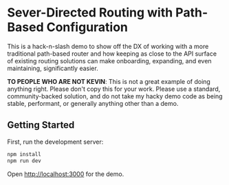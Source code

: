 # Sever-Directed Routing with Path-Based Configuration

This is a hack-n-slash demo to show off the DX of working with a more
traditional path-based router and how keeping as close to the API surface of
existing routing solutions can make onboarding, expanding, and even maintaining,
significantly easier.

**TO PEOPLE WHO ARE NOT KEVIN**: This is not a great example of doing anything
right. Please don't copy this for your work. Please use a standard,
community-backed solution, and do not take my hacky demo code as being stable,
performant, or generally anything other than a demo.

## Getting Started

First, run the development server:

```bash
npm install
npm run dev
```

Open [http://localhost:3000](http://localhost:3000) for the demo.
